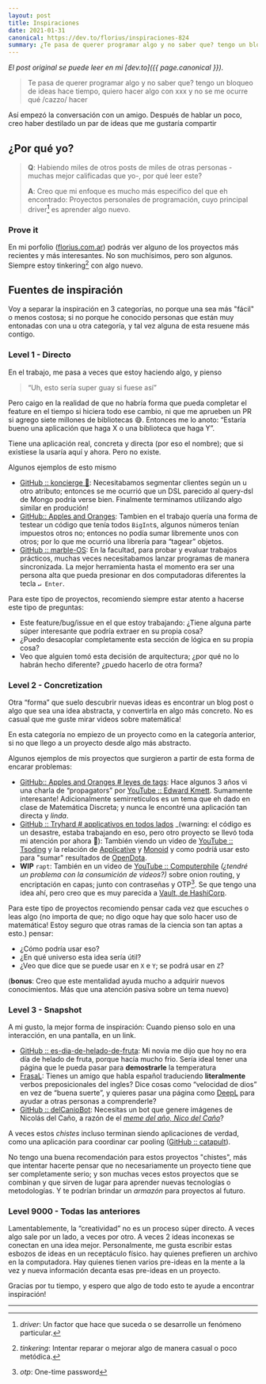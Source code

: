 ```yaml
---
layout: post
title: Inspiraciones
date: 2021-01-31
canonical: https://dev.to/florius/inspiraciones-824
summary: ¿Te pasa de querer programar algo y no saber que? tengo un bloqueo de ideas hace tiempo, quiero hacer algo con xxx y no se me ocurre qué hacer.
---
```


_El post original se puede leer en mi [dev.to]({{ page.canonical }})._

> Te pasa de querer programar algo y no saber que? tengo un bloqueo de ideas hace tiempo, quiero hacer algo con xxx y no se me ocurre qué /cazzo/ hacer

Así empezó la conversación con un amigo. Después de hablar un poco, creo haber destilado un par de ideas que me gustaría compartir

## ¿Por qué yo?

> **Q**: Habiendo miles de otros posts de miles de otras personas -muchas mejor calificadas que yo-, por qué leer este?
>
> **A**: Creo que mi enfoque es mucho más especifico del que eh encontrado: Proyectos personales de programación, cuyo principal driver[^1] es aprender algo nuevo.

### Prove it
En mi porfolio ([florius.com.ar](https://florius.com.ar/)) podrás ver alguno de los proyectos más recientes y más interesantes. No son muchísimos, pero son algunos. Siempre estoy tinkering[^2] con algo nuevo.

## Fuentes de inspiración
Voy a separar la inspiración en 3 categorías, no porque una sea más "fácil" o menos costosa; si no porque he conocido personas que están muy entonadas con una u otra categoría, y tal vez alguna de esta resuene más contigo.

### Level 1 - Directo
En el trabajo, me pasa a veces que estoy haciendo algo, y pienso
> “Uh, esto sería super guay si fuese así”

Pero caigo en la realidad de que no habría forma que pueda completar el feature en el tiempo si hiciera todo ese cambio, ni que me aprueben un PR si agrego siete millones de bibliotecas 😅.
Entonces me lo anoto:
“Estaría bueno una aplicación que haga X o una biblioteca que haga Y”.

Tiene una aplicación real, concreta y directa (por eso el nombre); que si existiese la usaría aquí y ahora. Pero no existe.

Algunos ejemplos de esto mismo
- [GitHub :: koncierge 🔔](https://github.com/jazcarate/koncierge): Necesitabamos segmentar clientes según un u otro atributo; entonces se me ocurrió que un DSL parecido al query-dsl de Mongo podría verse bien. Finalmente terminamos utilizando algo similar en produción!
- [GitHub:: Apples and Oranges](https://github.com/jazcarate/aao):  Tambien en el trabajo quería una forma de testear un código que tenía todos `BigInt`s, algunos números tenían impuestos otros no; entonces no podía sumar libremente unos con otros; por lo que me ocurrió una librería para “tagear” objetos.
- [GitHub :: marble-OS](https://github.com/jazcarate/marble-os): En la facultad, para probar y evaluar trabajos prácticos, muchas veces necesitabamos lanzar programas de manera sincronizada. La mejor herramienta hasta el momento era ser una persona alta que pueda presionar en dos computadoras diferentes la tecla `↵ Enter`.

Para este tipo de proyectos, recomiendo siempre estar atento a hacerse este tipo de preguntas:
- Este feature/bug/issue en el que estoy trabajando: ¿Tiene alguna parte súper interesante que podría extraer en su propia cosa?
- ¿Puedo desacoplar completamente esta sección de lógica en su propia cosa?
- Veo que alguien tomó esta decisión de arquitectura; ¿por qué no lo habrán hecho diferente? ¿puedo hacerlo de otra forma?

### Level 2 - Concretization
Otra “forma” que suelo descubrir nuevas ideas es encontrar un blog post o algo que sea una idea abstracta, y convertirla en algo más concreto.
No es casual que me guste mirar videos sobre matemática!

En esta categoría no empiezo de un proyecto como en la categoría anterior, si no que llego a un proyecto desde algo más abstracto.

Algunos ejemplos de mis proyectos que surgieron a partir de esta forma de encarar problemas:
- [GitHub:: Apples and Oranges # leyes de tags](https://github.com/jazcarate/aao#tag-laws): Hace algunos 3 años vi una charla de “propagators” por [YouTube :: Edward Kmett](https://www.youtube.com/watch?v=acZkF6Q2XKs). Sumamente interesante! Adicionalmente semirretículos es un tema que eh dado en clase de Matemática Discreta; y nunca le encontré una aplicación tan directa y _linda_.
- [GitHub :: Tryhard # applicativos en todos lados](https://github.com/jazcarate/tryhard/blob/main/src/Tryhard/TUI.hs#L360-L362) _(warning: el código es un desastre, estaba trabajando en eso, pero otro proyecto se llevó toda mi atención por ahora 🙈): También viendo un video de [YouTube :: Tsoding](https://www.youtube.com/watch?v=RtYWKG_zZrM) y la relación de [Applicative](https://hackage.haskell.org/package/base-4.14.1.0/docs/Control-Applicative.html#t:Applicative) y [Monoid](https://hackage.haskell.org/package/base-4.14.1.0/docs/Data-Monoid.html#t:Monoid) y como podríá usar esto para "sumar" resultados de [OpenDota](https://www.opendota.com/).
- **WIP** `rapt`: También en un video de [YouTube :: Computerphile](https://www.youtube.com/user/Computerphile) *(¿tendré un problema con la consumición de videos?)* sobre onion routing, y encriptación en capas; junto con contraseñas y OTP[^3]. Se que tengo una idea ahí, pero creo que es muy parecida a [Vault, de HashiCorp](https://www.vaultproject.io/).

Para este tipo de proyectos recomiendo pensar cada vez que escuches o leas algo (no importa de que; no digo oque hay que solo hacer uso de matemática! Estoy seguro que otras ramas de la ciencia son tan aptas a esto.) pensar:
- ¿Cómo podría usar eso?
- ¿En qué universo esta idea sería útil?
- ¿Veo que dice que se puede usar en `X` e `Y`; se podrá usar en `Z`?

(**bonus**: Creo que este mentalidad ayuda mucho a adquirir nuevos conocimientos. Más que una atención pasiva sobre un tema nuevo)

### Level 3 - Snapshot
A mi gusto, la mejor forma de inspiración: Cuando pienso solo en una interacción, en una pantalla, en un link.

- [GitHub :: es-dia-de-helado-de-fruta](https://jazcarate.github.io/es-dia-de-helado-de-fruta/): Mi novia me dijo que hoy no era día de helado de fruta, porque hacía mucho frio. Sería ideal tener una página que le pueda pasar para **demostrarle** la temperatura
- [FrasaL](https://frasal.florius.com.ar/?q=velocidad%20de%20dios): Tienes un amigo que habla español traduciendo **literalmente**  verbos preposicionales del ingles? Dice cosas como “velocidad de dios” en vez de “buena suerte”, y quieres pasar una página como [DeepL](https://www.deepl.com/en/translator) para ayudar a otras personas a comprenderle?
- [GitHub :: delCanioBot](https://github.com/JuanFdS/delCanioBot): Necesitas un bot que genere imágenes de Nicolás del Caño, a razón de el _[meme del año, Nico del Caño](https://www.youtube.com/watch?v=tdOP4V4mtoY)_?

A veces estos _chistes_ incluso terminan siendo aplicaciones de verdad, como una aplicación para coordinar car pooling ([GitHub :: catapult](https://github.com/jazcarate/catapult)).

No tengo una buena recomendación para estos proyectos "chistes", más que intentar hacerte pensar que no necesariamente un proyecto tiene que ser completamente serio; y son muchas veces estos proyectos que se combinan y que sirven de lugar para aprender nuevas tecnologías o metodologías. Y te podrían brindar un _armazón_ para proyectos al futuro.

### Level 9000 - Todas las anteriores
Lamentablemente, la “creatividad” no es un proceso súper directo. A veces algo sale por un lado, a veces por otro. A veces 2 ideas inconexas se conectan en una idea mejor.
Personalmente, me gusta escribir estas esbozos de ideas en un receptáculo físico. hay quienes prefieren un archivo en la computadora. Hay quienes tienen varios pre-ideas en la mente a la vez y nueva información decanta esas pre-ideas en un proyecto.

Gracias por tu tiempo, y espero que algo de todo esto te ayude a encontrar inspiración!

---

[^1]: *driver*: Un factor que hace que suceda o se desarrolle un fenómeno particular.
[^2]: *tinkering*: Intentar reparar o mejorar algo de manera casual o poco metódica.
[^3]: *otp*: One-time password
